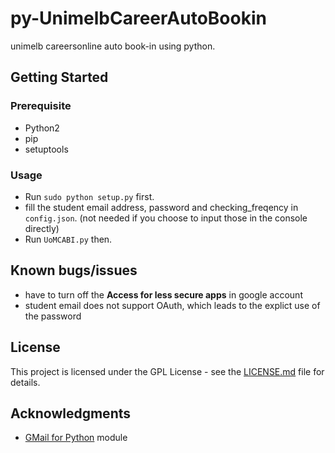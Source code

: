 # py-UnimelbCareerAutoBookin

unimelb careersonline auto book-in using python.

## Getting Started

### Prerequisite

+ Python2
+ pip
+ setuptools


### Usage

* Run `sudo python setup.py` first.
* fill the student email address, password and checking_freqency in `config.json`. (not needed if you choose to input those in the console directly)
* Run `UoMCABI.py` then.


## Known bugs/issues

+ have to turn off the __Access for less secure apps__ in google account
+ student email does not support OAuth, which leads to the explict use of the password


## License

This project is licensed under the GPL License - see the
[LICENSE.md](LICENSE.md) file for details.


## Acknowledgments

* [GMail for Python](https://github.com/charlierguo/gmail) module
